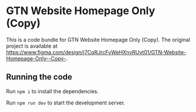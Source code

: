 
  # GTN Website Homepage Only (Copy)

  This is a code bundle for GTN Website Homepage Only (Copy). The original project is available at https://www.figma.com/design/j7CqRJrcFvWeHXnvRUvt01/GTN-Website-Homepage-Only--Copy-.

  ## Running the code

  Run `npm i` to install the dependencies.

  Run `npm run dev` to start the development server.
  